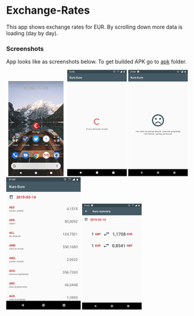 # Exchange-Rates
This app shows exchange rates for EUR. By scrolling down more data is loading (day by day).

### Screenshots
App looks like as screenshots below. To get builded APK go to [apk](apk) folder.

<img src="media/record.gif" width="160"> <img src="media/loading.png" width="160"> <img src="media/error.png" width="160"> <img src="media/list.png" width="200"> <img src="media/details.png" width="160">

